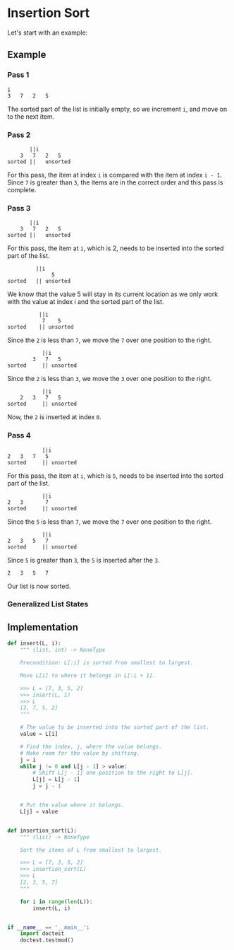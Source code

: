 # Insertion Sort

Let's start with an example:

## Example

### Pass 1

```
i
3	7	2	5
```

The sorted part of the list is initially empty, so we increment `i`, and move on to the next item.

### Pass 2

```
 	   ||i
 	3	7	2	5
sorted ||	unsorted
```

For this pass, the item at index `i` is compared with the item at index `i - 1`. Since `7` is greater than `3`, the items are in the correct order and this pass is complete.

### Pass 3

```
 	   ||i
 	3	7	2	5
sorted ||	unsorted
```

For this pass, the item at `i`, which is 2, needs to be inserted into the sorted part of the list.

```
 	 	 ||i
 	 	 	  5
sorted 	 || unsorted
```

We know that the value 5 will stay in its current location as we only work with the value at index i and the sorted part of the list.

```
 	 	  ||i
 	 	   7	5
sorted 	  || unsorted
```

Since the `2` is less than `7`, we move the `7` over one position to the right.

```
 	 	   ||i
		3	7	5
sorted 	   || unsorted
```

Since the `2` is less than `3`, we move the `3` over one position to the right.

```
 	 	   ||i
	2	3	7	5
sorted 	   || unsorted
```

Now, the `2` is inserted at index `0`.

### Pass 4

```
 	 	   ||i
2	3	7	5
sorted 	   || unsorted
```

For this pass, the item at `i`, which is `5`, needs to be inserted into the sorted part of the list.

```
 	 	   ||i
2	3		7
sorted 	   || unsorted
```

Since the `5` is less than `7`, we move the `7` over one position to the right.

```
 	 	   ||i
2	3	5	7
sorted 	   || unsorted
```

Since `5` is greater than `3`, the `5` is inserted after the `3`.

```
2	3	5	7
```

Our list is now sorted.

### Generalized List States



## Implementation

```python
def insert(L, i):
    """ (list, int) -> NoneType

    Precondition: L[:i] is sorted from smallest to largest.

    Move L[i] to where it belongs in L[:i + 1].

    >>> L = [7, 3, 5, 2]
    >>> insert(L, 1)
    >>> L
    [3, 7, 5, 2]
    """

    # The value to be inserted into the sorted part of the list.
    value = L[i]

    # Find the index, j, where the value belongs.
    # Make room for the value by shifting.
    j = i
    while j != 0 and L[j - 1] > value:
        # Shift L[j - 1] one position to the right to L[j].
        L[j] = L[j - 1]
        j = j - 1


    # Put the value where it belongs.
    L[j] = value


def insertion_sort(L):
    """ (list) -> NoneType

    Sort the items of L from smallest to largest.

    >>> L = [7, 3, 5, 2]
    >>> insertion_sort(L)
    >>> L
    [2, 3, 5, 7]
    """

    for i in range(len(L)):
        insert(L, i)


if __name__ == '__main__':
    import doctest
    doctest.testmod()
```

